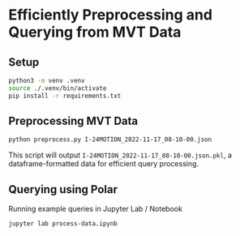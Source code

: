 # Efficiently Preprocessing and Querying from MVT Data

## Setup
```sh
python3 -m venv .venv
source ./.venv/bin/activate
pip install -r requirements.txt
```

## Preprocessing MVT Data
```sh
python preprocess.py I-24MOTION_2022-11-17_08-10-00.json
```
This script will output `I-24MOTION_2022-11-17_08-10-00.json.pkl`,
a dataframe-formatted data for efficient query processing.

## Querying using Polar
Running example queries in Jupyter Lab / Notebook
```sh
jupyter lab process-data.ipynb
```